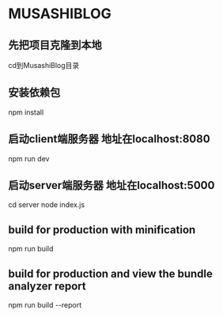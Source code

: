 
# MUSASHIBLOG

## 先把项目克隆到本地
cd到MusashiBlog目录

## 安装依赖包
npm install

## 启动client端服务器 地址在localhost:8080
npm run dev

## 启动server端服务器   地址在localhost:5000
cd server
node index.js

## build for production with minification
npm run build

## build for production and view the bundle analyzer report
npm run build --report
